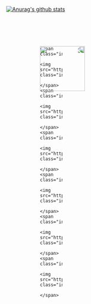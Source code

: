 <!--### Hi there 👋-->

<!--
**kingyingbin/kingyingbin** is a ✨ _special_ ✨ repository because its `README.md` (this file) appears on your GitHub profile.

Here are some ideas to get you started:

- 🔭 I’m currently working on ...
- 🌱 I’m currently learning ...
- 👯 I’m looking to collaborate on ...
- 🤔 I’m looking for help with ...
- 💬 Ask me about ...
- 📫 How to reach me: ...
- 😄 Pronouns: ...
- ⚡ Fun fact: ...
-->

[![Anurag's github stats](https://github-readme-stats.vercel.app/api?username=kingyingbin)](https://github.com/anuraghazra/github-readme-stats)



<div id="blog-news">
    <div class="wrap">
    <!--部署内外层图片-->
    <div class="cube">
        <!--前面图片 -->
        <div class="out_front">
            <img src="https://i.loli.net/2019/07/31/5d4168d61625e88903.jpg" class="pic">
        </div>
        <!--后面图片 -->
        <div class="out_back">
            <img src="https://i.loli.net/2019/07/31/5d41787b77f8c42157.jpg" class="pic">
        </div>
        <!--左面图片 -->
        <div class="out_left">
            <img src="https://i.loli.net/2019/07/31/5d41787b4c26120803.jpg" class="pic">
        </div>
        <!--右面图片 -->
        <div class="out_right">
            <img src="https://i.loli.net/2019/12/09/mApU4v7rz6IyoVq.jpg" class="pic">
        </div>
        <!--上面图片 -->
        <div class="out_top">
            <img src="https://i.loli.net/2019/07/31/5d41787b8838579898.jpg" class="pic">
        </div>
         <!--下面图片 -->
        <div class="out_bottom">
            <img src="https://i.loli.net/2019/07/31/5d4177a5c03b276317.jpg" class="pic">
        </div>

 <!--小正方体 -->
    <span class="in_front">
            <img src="https://i.loli.net/2019/07/31/5d4177a5b220c91577.jpg" class="in_pic">
        </span>
    <span class="in_back">
             <img src="https://i.loli.net/2019/07/31/5d41787b58abb52587.jpeg" class="in_pic">
        </span>
    <span class="in_left">
            <img src="https://i.loli.net/2019/07/31/5d41787b5ebdf38746.jpg" class="in_pic">
        </span>
    <span class="in_right">
            <img src="https://i.loli.net/2019/07/31/5d41787b6ac7a98179.jpeg" class="in_pic">
        </span>
    <span class="in_top">
            <img src="https://i.loli.net/2019/07/31/5d4177a57bcfd95180.jpg" class="in_pic">
        </span>
    <span class="in_bottom">
            <img src="https://i.loli.net/2019/07/31/5d41787ba3a5644599.jpg" class="in_pic">
        </span>
 
</div>
<style>
    /*最外层容器样式*/
    .wrap {
        width: 60px;
        height: 60px;
        margin: 90px;
        position: relative;
    }
 
    /*得到立方体效果*/
    .cube {
        width: 50px;
        height: 50px;
        margin: 0 auto;
        transform-style: preserve-3d;
        /*设置动画播放样式:动画对象 播放速度 时间 播放次数*/
        animation: rotate linear 15s infinite;
    }
 
    /*动画旋转的方式*/
    /*得到动画效果*/
    @-moz-keyframes rotate {                     /*firefox*/
        from {
            transform: rotateX(0deg) rotateY(0deg);
        }
        to {
            transform: rotateX(720deg) rotateY(360deg);
        }
    }
    @-webkit-keyframes rotate {                /*sofari chrome*/
        from {
            transform: rotateX(0deg) rotateY(0deg);
        }
        to {
            transform: rotateX(720deg) rotateY(360deg);
        }
    }
    @-o-keyframes rotate {                    /*opera*/
        from {
            transform: rotateX(0deg) rotateY(0deg);
        }
        to {
            transform: rotateX(720deg) rotateY(360deg);
        }
    }
    /*每张图片的样式*/
    .cube div {
        position: absolute;
        width: 120px;
        height: 120px;
        opacity: 1.5;
        /*过渡效果*/
        transition: all .5s;
    }
 
    /*定义所有图片样式*/
    .pic {
        width: 120px;
        height: 120px;
    }
 
    .cube .out_front {
        transform: rotateY(0deg) translateZ(60px);
    }
 
    .cube .out_back {
        transform: rotateY(180deg) translateZ(60px);
    }
 
    .cube .out_left {
        transform: rotateY(-90deg) translateZ(60px);
    }
 
    .cube .out_right {
        transform: rotateY(90deg) translateZ(60px);
    }
 
    .cube .out_top {
        transform: rotateX(90deg) translateZ(60px);
    }
 
    .cube .out_bottom {
        transform: rotateX(-90deg) translateZ(60px);
    }
 
    /*定义小正方体样式*/
    .cube span {
        display: block;
        width: 80px;
        height: 80px;
        position: absolute;
        top: 20px;
        left: 20px;
    }
 
    .cube .in_pic {
        width: 80px;
        height: 80px;
    }
 
    .cube .in_front {
        transform: rotateY(0deg) translateZ(40px);
    }
 
    .cube .in_back {
        transform: rotateY(180deg) translateZ(40px);
    }
 
    .cube .in_left {
        transform: rotateY(-90deg) translateZ(40px);
    }
 
    .cube .in_right {
        transform: rotateY(90deg) translateZ(40px);
    }
 
    .cube .in_top {
        transform: rotateX(90deg) translateZ(40px);
    }
 
    .cube .in_bottom {
        transform: rotateX(-90deg) translateZ(40px);
    }
 
    /*鼠标移入后样式*/
    .cube:hover .out_front {
        transform: rotateY(0deg) translateZ(90px);
    }
 
    .cube:hover .out_back {
        transform: rotateY(180deg) translateZ(90px);
    }
 
    .cube:hover .out_left {
        transform: rotateY(-90deg) translateZ(90px);
    }
 
    .cube:hover .out_right {
        transform: rotateY(90deg) translateZ(90px);
    }
 
    .cube:hover .out_top {
        transform: rotateX(90deg) translateZ(90px);
    }
 
    .cube:hover .out_bottom {
        transform: rotateX(-90deg) translateZ(90px);
    }
</style>
